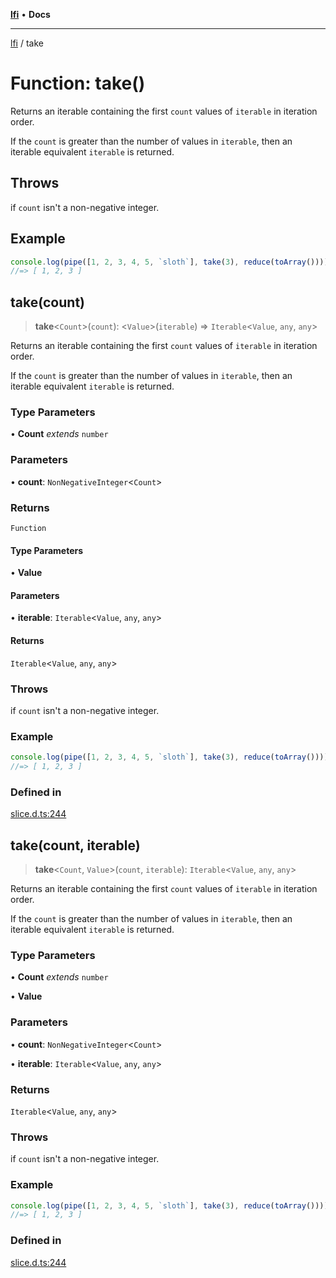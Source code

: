 [**lfi**](../readme.md) • **Docs**

---

[lfi](../globals.md) / take

# Function: take()

Returns an iterable containing the first `count` values of `iterable` in
iteration order.

If the `count` is greater than the number of values in `iterable`, then an
iterable equivalent `iterable` is returned.

## Throws

if `count` isn't a non-negative integer.

## Example

```js
console.log(pipe([1, 2, 3, 4, 5, `sloth`], take(3), reduce(toArray())))
//=> [ 1, 2, 3 ]
```

## take(count)

> **take**\<`Count`\>(`count`): \<`Value`\>(`iterable`) => `Iterable`\<`Value`,
> `any`, `any`\>

Returns an iterable containing the first `count` values of `iterable` in
iteration order.

If the `count` is greater than the number of values in `iterable`, then an
iterable equivalent `iterable` is returned.

### Type Parameters

• **Count** _extends_ `number`

### Parameters

• **count**: `NonNegativeInteger`\<`Count`\>

### Returns

`Function`

#### Type Parameters

• **Value**

#### Parameters

• **iterable**: `Iterable`\<`Value`, `any`, `any`\>

#### Returns

`Iterable`\<`Value`, `any`, `any`\>

### Throws

if `count` isn't a non-negative integer.

### Example

```js
console.log(pipe([1, 2, 3, 4, 5, `sloth`], take(3), reduce(toArray())))
//=> [ 1, 2, 3 ]
```

### Defined in

[slice.d.ts:244](https://github.com/TomerAberbach/lfi/blob/dd796c78d3ff68ae7bf4a0272b3cbeca688438e7/src/operations/slice.d.ts#L244)

## take(count, iterable)

> **take**\<`Count`, `Value`\>(`count`, `iterable`): `Iterable`\<`Value`, `any`,
> `any`\>

Returns an iterable containing the first `count` values of `iterable` in
iteration order.

If the `count` is greater than the number of values in `iterable`, then an
iterable equivalent `iterable` is returned.

### Type Parameters

• **Count** _extends_ `number`

• **Value**

### Parameters

• **count**: `NonNegativeInteger`\<`Count`\>

• **iterable**: `Iterable`\<`Value`, `any`, `any`\>

### Returns

`Iterable`\<`Value`, `any`, `any`\>

### Throws

if `count` isn't a non-negative integer.

### Example

```js
console.log(pipe([1, 2, 3, 4, 5, `sloth`], take(3), reduce(toArray())))
//=> [ 1, 2, 3 ]
```

### Defined in

[slice.d.ts:244](https://github.com/TomerAberbach/lfi/blob/dd796c78d3ff68ae7bf4a0272b3cbeca688438e7/src/operations/slice.d.ts#L244)
